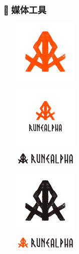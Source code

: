 # 🎨 媒体工具

<figure><img src=".gitbook/assets/logo_ra copy 2@4x (1).png" alt="" width="187"><figcaption></figcaption></figure>

<figure><img src=".gitbook/assets/logo_ra copy 3@4x (1).png" alt="" width="188"><figcaption></figcaption></figure>

<figure><img src=".gitbook/assets/logo_ra copy 6@4x (1).png" alt="" width="188"><figcaption></figcaption></figure>

<figure><img src=".gitbook/assets/logo_ra copy 7@4x (1).png" alt="" width="187"><figcaption></figcaption></figure>

<figure><img src=".gitbook/assets/logo_ra copy@4x (2).png" alt="" width="188"><figcaption></figcaption></figure>
